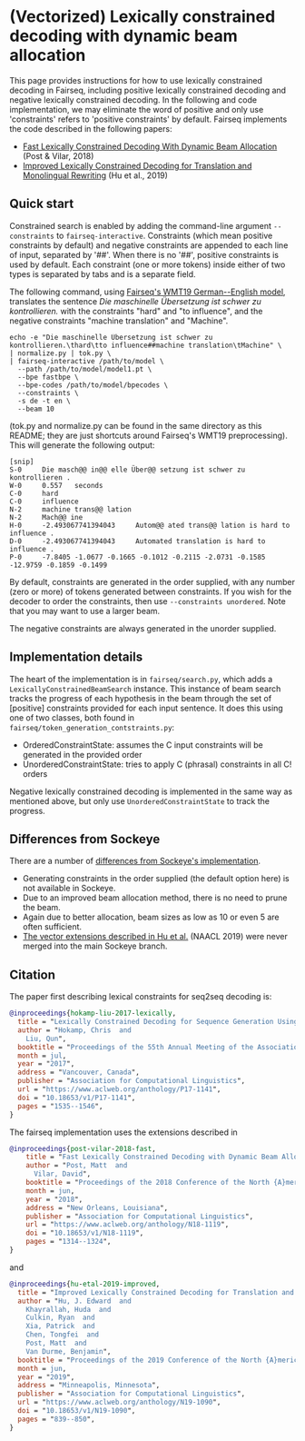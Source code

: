 # (Vectorized) Lexically constrained decoding with dynamic beam allocation

This page provides instructions for how to use lexically constrained decoding in Fairseq, including positive lexically constrained decoding and negative lexically constrained decoding. In the following and code implementation, we may eliminate the word of positive and only use 'constraints' refers to 'positive constraints' by default.
Fairseq implements the code described in the following papers:

* [Fast Lexically Constrained Decoding With Dynamic Beam Allocation](https://www.aclweb.org/anthology/N18-1119/) (Post & Vilar, 2018)
* [Improved Lexically Constrained Decoding for Translation and Monolingual Rewriting](https://www.aclweb.org/anthology/N19-1090/) (Hu et al., 2019)

## Quick start

Constrained search is enabled by adding the command-line argument `--constraints` to `fairseq-interactive`.
Constraints (which mean positive constraints by default) and negative constraints are appended to each line of input, separated by '##'. When there is no '##', positive constraints is used by default. Each constraint (one or more tokens) inside either of two types is separated by tabs and is a separate field.

The following command, using [Fairseq's WMT19 German--English model](https://github.com/pytorch/fairseq/blob/master/examples/wmt19/README.md),
translates the sentence *Die maschinelle Übersetzung ist schwer zu kontrollieren.* with the constraints
"hard" and "to influence", and the negative constraints "machine translation" and "Machine".

    echo -e "Die maschinelle Übersetzung ist schwer zu kontrollieren.\thard\tto influence##machine translation\tMachine" \
    | normalize.py | tok.py \
    | fairseq-interactive /path/to/model \
      --path /path/to/model/model1.pt \
      --bpe fastbpe \
      --bpe-codes /path/to/model/bpecodes \
      --constraints \
      -s de -t en \
      --beam 10

(tok.py and normalize.py can be found in the same directory as this README; they are just shortcuts around Fairseq's WMT19 preprocessing).
This will generate the following output:

    [snip]
    S-0     Die masch@@ in@@ elle Über@@ setzung ist schwer zu kontrollieren .
    W-0     0.557   seconds
    C-0     hard
    C-0     influence
    N-2     machine trans@@ lation
    N-2     Mach@@ ine
    H-0     -2.493067741394043     Autom@@ ated trans@@ lation is hard to influence .
    D-0     -2.493067741394043     Automated translation is hard to influence .
    P-0     -7.8405 -1.0677 -0.1665 -0.1012 -0.2115 -2.0731 -0.1585 -12.9759 -0.1859 -0.1499

By default, constraints are generated in the order supplied, with any number (zero or more) of tokens generated
between constraints. If you wish for the decoder to order the constraints, then use `--constraints unordered`. Note that you may want to use a larger beam.

The negative constraints are always generated in the unorder supplied.

## Implementation details

The heart of the implementation is in `fairseq/search.py`, which adds a `LexicallyConstrainedBeamSearch` instance.
This instance of beam search tracks the progress of each hypothesis in the beam through the set of [positive] constraints
provided for each input sentence. It does this using one of two classes, both found in `fairseq/token_generation_contstraints.py`:

* OrderedConstraintState: assumes the C input constraints will be generated in the provided order
* UnorderedConstraintState: tries to apply C (phrasal) constraints in all C! orders

Negative lexically constrained decoding is implemented in the same way as mentioned above, but only use `UnorderedConstraintState` to track the progress.

## Differences from Sockeye

There are a number of [differences from Sockeye's implementation](https://awslabs.github.io/sockeye/inference.html#lexical-constraints).

* Generating constraints in the order supplied (the default option here) is not available in Sockeye.
* Due to an improved beam allocation method, there is no need to prune the beam.
* Again due to better allocation, beam sizes as low as 10 or even 5 are often sufficient.
* [The vector extensions described in Hu et al.](https://github.com/edwardjhu/sockeye/tree/trie_constraints) (NAACL 2019) were never merged
  into the main Sockeye branch.

## Citation

The paper first describing lexical constraints for seq2seq decoding is:

```bibtex
@inproceedings{hokamp-liu-2017-lexically,
  title = "Lexically Constrained Decoding for Sequence Generation Using Grid Beam Search",
  author = "Hokamp, Chris  and
    Liu, Qun",
  booktitle = "Proceedings of the 55th Annual Meeting of the Association for Computational Linguistics (Volume 1: Long Papers)",
  month = jul,
  year = "2017",
  address = "Vancouver, Canada",
  publisher = "Association for Computational Linguistics",
  url = "https://www.aclweb.org/anthology/P17-1141",
  doi = "10.18653/v1/P17-1141",
  pages = "1535--1546",
}
```

The fairseq implementation uses the extensions described in

```bibtex
@inproceedings{post-vilar-2018-fast,
    title = "Fast Lexically Constrained Decoding with Dynamic Beam Allocation for Neural Machine Translation",
    author = "Post, Matt  and
      Vilar, David",
    booktitle = "Proceedings of the 2018 Conference of the North {A}merican Chapter of the Association for Computational Linguistics: Human Language Technologies, Volume 1 (Long Papers)",
    month = jun,
    year = "2018",
    address = "New Orleans, Louisiana",
    publisher = "Association for Computational Linguistics",
    url = "https://www.aclweb.org/anthology/N18-1119",
    doi = "10.18653/v1/N18-1119",
    pages = "1314--1324",
}
```

and

```bibtex
@inproceedings{hu-etal-2019-improved,
  title = "Improved Lexically Constrained Decoding for Translation and Monolingual Rewriting",
  author = "Hu, J. Edward  and
    Khayrallah, Huda  and
    Culkin, Ryan  and
    Xia, Patrick  and
    Chen, Tongfei  and
    Post, Matt  and
    Van Durme, Benjamin",
  booktitle = "Proceedings of the 2019 Conference of the North {A}merican Chapter of the Association for Computational Linguistics: Human Language Technologies, Volume 1 (Long and Short Papers)",
  month = jun,
  year = "2019",
  address = "Minneapolis, Minnesota",
  publisher = "Association for Computational Linguistics",
  url = "https://www.aclweb.org/anthology/N19-1090",
  doi = "10.18653/v1/N19-1090",
  pages = "839--850",
}
```
